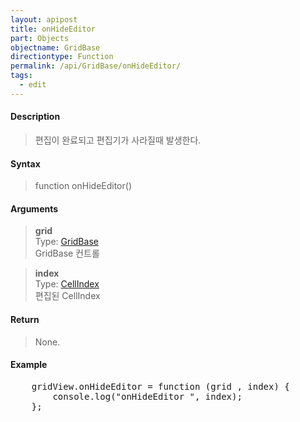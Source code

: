 ```yaml
---
layout: apipost
title: onHideEditor
part: Objects
objectname: GridBase
directiontype: Function
permalink: /api/GridBase/onHideEditor/
tags:
  - edit
---
```



#### Description	

> 편집이 완료되고 편집기가 사라질때 발생한다.

#### Syntax

> function onHideEditor()

#### Arguments  

> **grid**  
> Type: [GridBase](/api/GridBase/)  
> GridBase 컨트롤  

> **index**  
> Type:  [CellIndex](/api/types/CellIndex/)  
> 편집된 CellIndex  

#### Return  

> None.

#### Example

<pre class="prettyprint">
    gridView.onHideEditor = function (grid , index) {
        console.log("onHideEditor ", index);
    };    
</pre>

